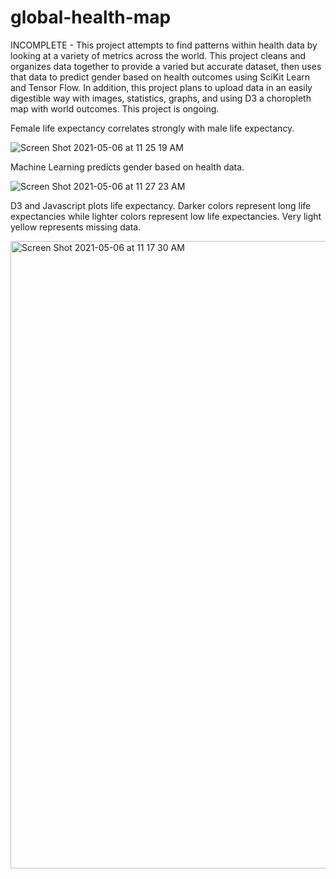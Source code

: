 # global-health-map

INCOMPLETE - This project attempts to find patterns within health data by looking at a variety of metrics across the world. This project cleans and organizes data together to provide a varied but accurate dataset, then uses that data to predict gender based on health outcomes using SciKit Learn and Tensor Flow. In addition, this project plans to upload data in an easily digestible way with images, statistics, graphs, and using D3 a choropleth map with world outcomes. This project is ongoing.


Female life expectancy correlates strongly with male life expectancy. 

![Screen Shot 2021-05-06 at 11 25 19 AM](https://user-images.githubusercontent.com/69011929/117347365-e1e4ec80-ae5d-11eb-830b-8cee5eff7457.png)

Machine Learning predicts gender based on health data.

![Screen Shot 2021-05-06 at 11 27 23 AM](https://user-images.githubusercontent.com/69011929/117347612-26708800-ae5e-11eb-89ce-de38e1c1fbc9.png)

D3 and Javascript plots life expectancy. Darker colors represent long life expectancies while lighter colors represent low life expectancies. Very light yellow represents missing data. 

<img width="1004" alt="Screen Shot 2021-05-06 at 11 17 30 AM" src="https://user-images.githubusercontent.com/69011929/117347078-7438c080-ae5d-11eb-8992-9020a5072b18.png">


